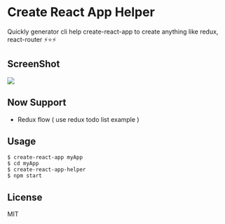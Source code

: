 # Create React App Helper

Quickly generator cli help create-react-app to create anything like redux, react-router ⚡️⭐️⚡️

## ScreenShot
![](http://i.imgur.com/CGSInSc.gif)

## Now Support

- Redux flow ( use redux todo list example )

## Usage

```command
$ create-react-app myApp
$ cd myApp
$ create-react-app-helper
$ npm start
```

## License

MIT
